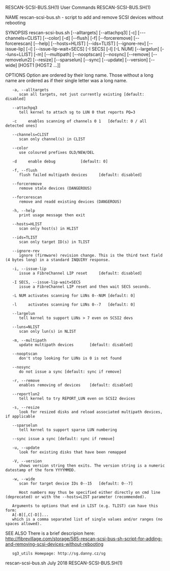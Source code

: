 RESCAN-SCSI-BUS.SH(1)							 User Commands							 RESCAN-SCSI-BUS.SH(1)

NAME
       rescan-scsi-bus.sh - script to add and remove SCSI devices without rebooting

SYNOPSIS
       rescan-scsi-bus.sh  [--alltargets]  [--attachpq3]  [-c]	[---channels=CLIST]  [--color]	[-d]  [--flush]	 [-f] [--forceremove] [--forcerescan] [--help]
       [--hosts=HLIST] [--ids=TLIST] [--ignore-rev] [--issue-lip] [-i] [--issue-lip-wait=SECS] [-I  SECS]  [-l]	 [-L  NUM]  [--largelun]  [--luns=LLIST]  [-m]
       [--multipath] [--nooptscan] [--nosync] [--remove] [--removelun2] [--resize] [--sparselun] [--sync] [--update] [--version] [--wide] [HOST1 [HOST2 ...]]

OPTIONS
       Option are ordered by their long name. Those without a long name are ordered as if their single letter was a long name.

       -a, --alltargets
	      scan all targets, not just currently existing [default: disabled]

       --attachpq3
	      tell kernel to attach sg to LUN 0 that reports PQ=3

       -c     enables scanning of channels 0 1	 [default: 0 / all detected ones]

       --channels=CLIST
	      scan only channel(s) in CLIST

       --color
	      use coloured prefixes OLD/NEW/DEL

       -d     enable debug			 [default: 0]

       -f, --flush
	      flush failed multipath devices	 [default: disabled]

       --forceremove
	      remove stale devices (DANGEROUS)

       --forcerescan
	      remove and readd existing devices (DANGEROUS)

       -h, --help
	      print usage message then exit

       --hosts=HLIST
	      scan only host(s) in HLIST

       --ids=TLIST
	      scan only target ID(s) in TLIST

       --ignore-rev
	      ignore (firmware) revision change. This is the third text field (4 bytes long) in a standard INQUIRY response.

       -i, --issue-lip
	      issue a FibreChannel LIP reset	 [default: disabled]

       -I SECS, --issue-lip-wait=SECS
	      issue a FibreChannel LIP reset and then wait SECS seconds.

       -L NUM activates scanning for LUNs 0--NUM [default: 0]

       -l     activates scanning for LUNs 0--7	 [default: 0]

       --largelun
	      tell kernel to support LUNs > 7 even on SCSI2 devs

       --luns=NLIST
	      scan only lun(s) in NLIST

       -m, --multipath
	      update multipath devices		 [default: disabled]

       --nooptscan
	      don't stop looking for LUNs is 0 is not found

       --nosync
	      do not issue a sync [default: sync if remove]

       -r, --remove
	      enables removing of devices	 [default: disabled]

       --reportlun2
	      tell kernel to try REPORT_LUN even on SCSI2 devices

       -s, --resize
	      look for resized disks and reload associated multipath devices, if applicable

       --sparselun
	      tell kernel to support sparse LUN numbering

       --sync issue a sync [default: sync if remove]

       -u, --update
	      look for existing disks that have been remapped

       -V, --version
	      shows version string then exits. The version string is a numeric datestamp of the form YYYYMMDD.

       -w, --wide
	      scan for target device IDs 0--15	 [default: 0--7]

	      Host numbers may thus be specified either directly on cmd line (deprecated) or with the --hosts=LIST parameter (recommended).

       Arguments to options that end in LIST (e.g. TLIST) can have this form:
	   A[-B][,C[-D]]...
       which is a comma separated list of single values and/or ranges (no spaces allowed).

SEE ALSO
       There is a brief descripion here: http://fibrevillage.com/storage/585-rescan-scsi-bus-sh-script-for-adding-and-removing-scsi-devices-without-rebooting

       sg3_utils Homepage: http://sg.danny.cz/sg

rescan-scsi-bus.sh							   July 2018							 RESCAN-SCSI-BUS.SH(1)
